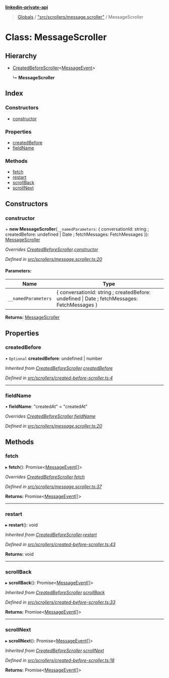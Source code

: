 **[linkedin-private-api](../README.md)**

> [Globals](../globals.md) / ["src/scrollers/message.scroller"](../modules/_src_scrollers_message_scroller_.md) / MessageScroller

# Class: MessageScroller

## Hierarchy

- [CreatedBeforeScroller](_src_scrollers_created_before_scroller_.createdbeforescroller.md)<[MessageEvent](../interfaces/_src_entities_message_event_entity_.messageevent.md)\>

  ↳ **MessageScroller**

## Index

### Constructors

- [constructor](_src_scrollers_message_scroller_.messagescroller.md#constructor)

### Properties

- [createdBefore](_src_scrollers_message_scroller_.messagescroller.md#createdbefore)
- [fieldName](_src_scrollers_message_scroller_.messagescroller.md#fieldname)

### Methods

- [fetch](_src_scrollers_message_scroller_.messagescroller.md#fetch)
- [restart](_src_scrollers_message_scroller_.messagescroller.md#restart)
- [scrollBack](_src_scrollers_message_scroller_.messagescroller.md#scrollback)
- [scrollNext](_src_scrollers_message_scroller_.messagescroller.md#scrollnext)

## Constructors

### constructor

\+ **new MessageScroller**(`__namedParameters`: { conversationId: string ; createdBefore: undefined \| Date ; fetchMessages: FetchMessages }): [MessageScroller](_src_scrollers_message_scroller_.messagescroller.md)

_Overrides [CreatedBeforeScroller](_src_scrollers_created_before_scroller_.createdbeforescroller.md).[constructor](_src_scrollers_created_before_scroller_.createdbeforescroller.md#constructor)_

_Defined in [src/scrollers/message.scroller.ts:20](https://github.com/eilonmore/linkedin-private-api/blob/354b20a/src/scrollers/message.scroller.ts#L20)_

#### Parameters:

| Name                | Type                                                                                         |
| ------------------- | -------------------------------------------------------------------------------------------- |
| `__namedParameters` | { conversationId: string ; createdBefore: undefined \| Date ; fetchMessages: FetchMessages } |

**Returns:** [MessageScroller](_src_scrollers_message_scroller_.messagescroller.md)

## Properties

### createdBefore

• `Optional` **createdBefore**: undefined \| number

_Inherited from [CreatedBeforeScroller](_src_scrollers_created_before_scroller_.createdbeforescroller.md).[createdBefore](_src_scrollers_created_before_scroller_.createdbeforescroller.md#createdbefore)_

_Defined in [src/scrollers/created-before-scroller.ts:4](https://github.com/eilonmore/linkedin-private-api/blob/354b20a/src/scrollers/created-before-scroller.ts#L4)_

---

### fieldName

• **fieldName**: \"createdAt\" = "createdAt"

_Overrides [CreatedBeforeScroller](_src_scrollers_created_before_scroller_.createdbeforescroller.md).[fieldName](_src_scrollers_created_before_scroller_.createdbeforescroller.md#fieldname)_

_Defined in [src/scrollers/message.scroller.ts:20](https://github.com/eilonmore/linkedin-private-api/blob/354b20a/src/scrollers/message.scroller.ts#L20)_

## Methods

### fetch

▸ **fetch**(): Promise<[MessageEvent](../interfaces/_src_entities_message_event_entity_.messageevent.md)[]\>

_Overrides [CreatedBeforeScroller](_src_scrollers_created_before_scroller_.createdbeforescroller.md).[fetch](_src_scrollers_created_before_scroller_.createdbeforescroller.md#fetch)_

_Defined in [src/scrollers/message.scroller.ts:37](https://github.com/eilonmore/linkedin-private-api/blob/354b20a/src/scrollers/message.scroller.ts#L37)_

**Returns:** Promise<[MessageEvent](../interfaces/_src_entities_message_event_entity_.messageevent.md)[]\>

---

### restart

▸ **restart**(): void

_Inherited from [CreatedBeforeScroller](_src_scrollers_created_before_scroller_.createdbeforescroller.md).[restart](_src_scrollers_created_before_scroller_.createdbeforescroller.md#restart)_

_Defined in [src/scrollers/created-before-scroller.ts:43](https://github.com/eilonmore/linkedin-private-api/blob/354b20a/src/scrollers/created-before-scroller.ts#L43)_

**Returns:** void

---

### scrollBack

▸ **scrollBack**(): Promise<[MessageEvent](../interfaces/_src_entities_message_event_entity_.messageevent.md)[]\>

_Inherited from [CreatedBeforeScroller](_src_scrollers_created_before_scroller_.createdbeforescroller.md).[scrollBack](_src_scrollers_created_before_scroller_.createdbeforescroller.md#scrollback)_

_Defined in [src/scrollers/created-before-scroller.ts:33](https://github.com/eilonmore/linkedin-private-api/blob/354b20a/src/scrollers/created-before-scroller.ts#L33)_

**Returns:** Promise<[MessageEvent](../interfaces/_src_entities_message_event_entity_.messageevent.md)[]\>

---

### scrollNext

▸ **scrollNext**(): Promise<[MessageEvent](../interfaces/_src_entities_message_event_entity_.messageevent.md)[]\>

_Inherited from [CreatedBeforeScroller](_src_scrollers_created_before_scroller_.createdbeforescroller.md).[scrollNext](_src_scrollers_created_before_scroller_.createdbeforescroller.md#scrollnext)_

_Defined in [src/scrollers/created-before-scroller.ts:18](https://github.com/eilonmore/linkedin-private-api/blob/354b20a/src/scrollers/created-before-scroller.ts#L18)_

**Returns:** Promise<[MessageEvent](../interfaces/_src_entities_message_event_entity_.messageevent.md)[]\>
